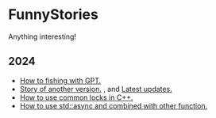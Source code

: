 # FunnyStories
Anything interesting!

## 2024 ##

* [How to fishing with GPT.](y2024/fishing.md)
* [Story of another version.](y2024/billing.md) , and [Latest updates.](y2024/billing_updates.md)
* [How to use common locks in C++.](y2024/std_lock.md)
* [How to use std::async and combined with other function.](y2024/std_async.md)